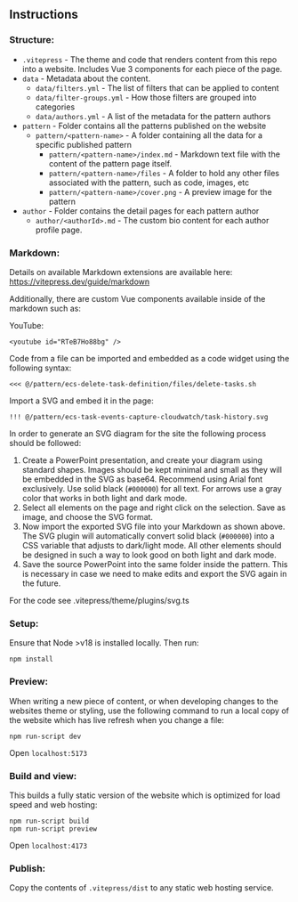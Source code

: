 ## Instructions

### Structure:

- `.vitepress` - The theme and code that renders content from this repo into a website. Includes Vue 3 components for each piece of the page.
- `data` - Metadata about the content.
   - `data/filters.yml` - The list of filters that can be applied to content
   - `data/filter-groups.yml` - How those filters are grouped into categories
   - `data/authors.yml` - A list of the metadata for the pattern authors
- `pattern` - Folder contains all the patterns published on the website
   - `pattern/<pattern-name>` - A folder containing all the data for a specific published pattern
     - `pattern/<pattern-name>/index.md` - Markdown text file with the content of the pattern page itself.
     - `pattern/<pattern-name>/files` - A folder to hold any other files associated with the pattern, such as code, images, etc
     - `pattern/<pattern-name>/cover.png` - A preview image for the pattern
- `author` - Folder contains the detail pages for each pattern author
    - `author/<authorId>.md` - The custom bio content for each author profile page.

### Markdown:

Details on available Markdown extensions are available here: https://vitepress.dev/guide/markdown

Additionally, there are custom Vue components available inside of the markdown such as:

YouTube:
```
<youtube id="RTeB7Ho88bg" />
```

Code from a file can be imported and embedded as a code widget using the following syntax:
```
<<< @/pattern/ecs-delete-task-definition/files/delete-tasks.sh
```

Import a SVG and embed it in the page:
```
!!! @/pattern/ecs-task-events-capture-cloudwatch/task-history.svg
```

In order to generate an SVG diagram for the site the following process should be followed:
1. Create a PowerPoint presentation, and create your diagram using standard shapes. Images should be kept minimal and small as they will be embedded in the SVG as base64. Recommend using Arial font exclusively. Use solid black (`#000000`) for all text. For arrows use a gray color that works in both light and dark mode.
2. Select all elements on the page and right click on the selection. Save as image, and choose the SVG format.
3. Now import the exported SVG file into your Markdown as shown above. The SVG plugin will automatically convert solid black (`#000000`) into a CSS variable that adjusts to dark/light mode. All other elements should be designed in such a way to look good on both light and dark mode.
4. Save the source PowerPoint into the same folder inside the pattern. This is necessary in case we need to make edits and export the SVG again in the future.

For the code see .vitepress/theme/plugins/svg.ts


### Setup:

Ensure that Node >v18 is installed locally. Then run:

```
npm install
```

### Preview:

When writing a new piece of content, or when developing changes to the websites theme or styling, use the following command to run a local copy of the website which has live refresh when you change a file:

```
npm run-script dev
```

Open `localhost:5173`

### Build and view:

This builds a fully static version of the website which is optimized for load speed and web hosting:

```
npm run-script build
npm run-script preview
```

Open `localhost:4173`

### Publish:

Copy the contents of `.vitepress/dist` to any static web hosting service.